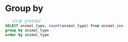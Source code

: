# Group by

```sql
-- 코드를 입력하세요
SELECT animal_type, count(animal_type) from animal_ins
group by animal_type
order by animal_type
```
